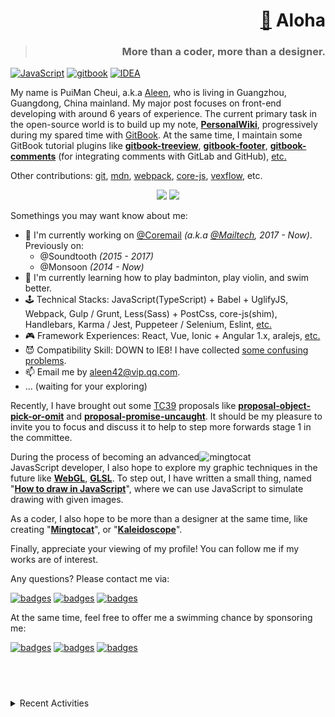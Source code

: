 <h1 align="right"><a href="https://profile.aleen42.com">👋</a> Aloha</h1>
<blockquote align="right"><h3>More than a coder, more than a designer.</h3></blockquote>

[![JavaScript](https://badges.aleen42.com/src/javascript.svg)](https://github.com/aleen42/badges) [![gitbook](https://badges.aleen42.com/src/gitbook_2.svg)](https://github.com/aleen42/badges) [![IDEA](https://badges.aleen42.com/src/idea.svg)](https://github.com/aleen42/badges)

My name is PuiMan Cheui, a.k.a [Aleen](https://github.com/aleen42), who is living in Guangzhou, Guangdong, China mainland. My major post focuses on front-end developing with around 6 years of experience. The current primary task in the open-source world is to build up my note, [**PersonalWiki**](http://github.com/aleen42/PersonalWiki), progressively during my spared time with [GitBook](https://github.com/GitbookIO/gitbook). At the same time, I maintain some GitBook tutorial plugins like [**gitbook-treeview**](https://github.com/aleen42/gitbook-treeview), [**gitbook-footer**](https://github.com/aleen42/gitbook-footer), [**gitbook-comments**](https://github.com/aleen42/gitbook-comments) (for integrating comments with GitLab and GitHub), [etc.](https://github.com/aleen42?tab=repositories&q=gitbook&type=&language=)

Other contributions: [git](https://lore.kernel.org/git/pull.1076.git.1636693095.gitgitgadget@gmail.com/T/#u), [mdn](https://github.com/mdn/browser-compat-data/pulls?q=is%3Apr+author%3Aaleen42+is%3Aclosed), [webpack](https://github.com/webpack/webpack/pulls?q=is%3Apr+author%3Aaleen42+is%3Aclosed), [core-js](https://github.com/zloirock/core-js/pulls?q=is%3Apr+author%3Aaleen42+is%3Aclosed), [vexflow](https://github.com/0xfe/vexflow/pulls?q=is%3Apr+author%3Aaleen42+is%3Aclosed), etc.

<p align="center">
<img src="https://github-readme-stats.vercel.app/api/top-langs/?username=aleen42&layout=compact&title_color=fff&text_color=fff&bg_color=0D1117" height="160px" />
<img src="https://github-readme-stats.vercel.app/api?username=aleen42&title_color=fff&text_color=fff&icon_color=F7DF1E&bg_color=0D1117&show_icons=true" height="160px" />
</p>

Somethings you may want know about me:

- 🔭 I'm currently working on [@Coremail](https://github.com/Coremail) *(a.k.a [@Mailtech](https://github.com/Mailtech), 2017 - Now)*. Previously on:
  - @Soundtooth *(2015 - 2017)*
  - @Monsoon *(2014 - Now)*
- 🏸 I'm currently learning how to play badminton, play violin, and swim better.
- 🕹 Technical Stacks: JavaScript(TypeScript) + Babel + UglifyJS, Webpack, Gulp / Grunt, Less(Sass) + PostCss, core-js(shim), Handlebars, Karma / Jest, Puppeteer / Selenium, Eslint, [etc.](https://wiki.aleen42.com/Programming/JavaScript/JavaScript.html)
- 🎮 Framework Experiences: React, Vue, Ionic + Angular 1.x, aralejs, [etc.](https://wiki.aleen42.com/Programming/JavaScript/Framework/Framework.html)
- 😈 Compatibility Skill: DOWN to IE8! I have collected [some confusing problems](https://github.com/aleen42/PersonalWiki/issues/32).
- 📫 Email me by [aleen42@vip.qq.com](mailto:aleen42@vip.qq.com).
- ... (waiting for your exploring)

Recently, I have brought out some [TC39](https://github.com/tc39) proposals like [**proposal-object-pick-or-omit**](https://github.com/aleen42/proposal-object-pick-or-omit) and [**proposal-promise-uncaught**](https://github.com/aleen42/proposal-promise-uncaught). It should be my pleasure to invite you to focus and discuss it to help to step more forwards stage 1 in the committee.

<a href="https://mingtocat.aleen42.com" target="_blank"><img align="right" alt="mingtocat" title="mingtocat" src="http://mingtocat.aleen42.com/emperors/origin.png" width="40%" /></a>

During the process of becoming an advanced JavasScript developer, I also hope to explore my graphic techniques in the future like [**WebGL**](https://wiki.aleen42.com/Programming/JavaScript/webgl/webgl.html), [**GLSL**](https://wiki.aleen42.com/Programming/JavaScript/webgl/glsl/glsl.html). To step out, I have written a small thing, named "[**How to draw in JavaScript**](https://wiki.aleen42.com/post/how_to_draw/how_to_draw.html)", where we can use JavaScript to simulate drawing with given images.

As a coder, I also hope to be more than a designer at the same time, like creating "[**Mingtocat**](https://github.com/aleen42/mingtocat)", or "[**Kaleidoscope**](https://wiki.aleen42.com/post/kaleidoscope/kaleidoscope.html)".

Finally, appreciate your viewing of my profile! You can follow me if my works are of interest.

Any questions? Please contact me via:

[![badges](https://badges.aleen42.com/src/telegram.svg)](https://t.me/aleen42) [![badges](https://badges.aleen42.com/src/wechat.svg)](./wechat.jpg) [![badges](https://badges.aleen42.com/src/reddit.svg)](https://www.reddit.com/user/aleen42)

At the same time, feel free to offer me a swimming chance by sponsoring me:

[![badges](https://badges.aleen42.com/src/paypal.svg)](http://paypal.me/aleen42) [![badges](https://badges.aleen42.com/src/patreon.svg)](https://www.patreon.com/aleen42) [![badges](https://badges.aleen42.com/src/buymeacoffee.svg)](https://www.buymeacoffee.com/aleen42)

## &nbsp;

<details>
  <summary>Recent Activities</summary>
  <p align="center">
    <a href="#"><img align="left" alt="aleen42" src="https://raw.githubusercontent.com/aleen42/aleen42/metrics/github-metrics-states.svg" width="46%" /></a>
    <a href="https://github.com/aleen42?tab=stars" target="_blank"><img alt="aleen42" src="https://raw.githubusercontent.com/aleen42/aleen42/metrics/github-metrics-stars.svg" width="46%" /></a>
  </p>
</details>

